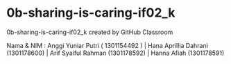 # 0b-sharing-is-caring-if02_k
0b-sharing-is-caring-if02_k created by GitHub Classroom

Nama & NIM : Anggi Yuniar Putri ( 1301154492 ) |
Hana Aprillia Dahrani (1301178600) |
Arif Syaiful Rahman (1301178592) |
Hanna Afiah (1301178591) 

